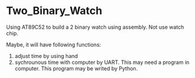Two_Binary_Watch
================

Using AT89C52 to build a 2 binary watch using assembly. Not use watch chip.

Maybe, it will have following functions:

1. adjust time by using hand
2. sychrounous time with computer by UART. This may need a program in computer. This program may be writed by Python.
